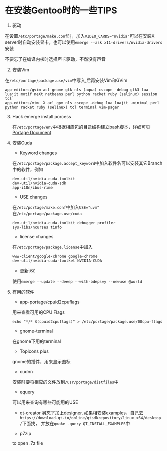 # 在安装Gentoo时的一些TIPS

1. 驱动 

在设置`/etc/portage/make.conf`时，加入`VIDEO_CARDS="nvidia"`可以在安装X server时自动安装显卡，也可以使用`emerge --ask x11-drivers/nvidia-drivers`安装

不要忘了在编译内核时选择声卡驱动，不然没有声音

2. 安装Vim

在`/etc/portage/package.use/vim`中写入,后再安装Vim和GVim
```
app-editors/gvim acl gnome gtk nls (aqua) cscope -debug gtk3 lua luajit motif neXt netbeans perl python racket ruby (selinux) session tcl
app-editors/vim  X acl gpm nls cscope -debug lua luajit -minimal perl python racket ruby (selinux) tcl terminal vim-pager
```

3. Hack emerge install porcess

    在`/etc/portage/env`中根据相应包的目录结构建立bash脚本，详细可见[Portage Document](https://dev.gentoo.org/~zmedico/portage/doc/)


4. 安装Cuda

    * Keyword changes
    
    在`/etc/portage/package.accept_keyword`中加入软件名可以安装其它Branch中的软件，例如
    ```
    dev-util/nvidia-cuda-toolkit
    dev-util/nvidia-cuda-sdk
    app-i18n/ibus-rime
    ```

    * USE changes

    在`/etc/portage/make.conf`中加入`USE="uvm"`
    在`/etc/portage/package.use/cuda`
    ```
    dev-util/nvidia-cuda-toolkit debugger profiler
    sys-libs/ncurses tinfo
    
    ```

    *  license changes

    在`/etc/portage/package.license`中加入
    ```
    www-client/google-chrome google-chrome
    dev-util/nvidia-cuda-toolket NVIDIA-CUDA
    ```

    * 更新`USE`

    使用`emerge --update --deeep --with-bdeps=y --newuse @world`

4. 有用的软件

    * app-portage/cpuid2cpuflags

    用来查看可用的CPU Flags
    ```
    echo "*/* $(cpuid2cpuflags)" > /etc/portage/package.use/00cpu-flags
    ```

    * gnome-terminal

    在gnome下用的terminal

    * Topicons plus

    gnome的插件，用来显示图标

    * cudnn

    安装时要将相应的文件放到`/usr/portage/distfiles`中

    * equery

    可以用来查询有哪些可能用的USE

    * qt-creator
    另忘了加上designer, 如果相安装examples，自己去`https://download.qt.io/online/qtsdkrepository/linux_x64/desktop/`下面找，
    并放在`qmake -query QT_INSTALL_EXAMPLES`中

    * p7zip

    to open .7z file
